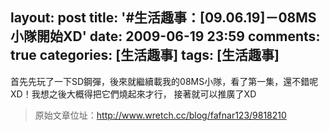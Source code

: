 layout: post
title: '#生活趣事：[09.06.19]－08MS小隊開始XD'
date: 2009-06-19 23:59
comments: true
categories: [生活趣事]
tags: [生活趣事]
---
首先先玩了一下SD鋼彈，後來就繼續載我的08MS小隊，看了第一集，還不錯呢XD！我想之後大概得把它們燒起來才行， 接著就可以推廣了XD

> 原始文章位址：http://www.wretch.cc/blog/fafnar123/9818210